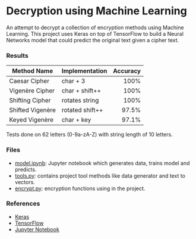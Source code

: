# Decryption using Machine Learning

An attempt to decrypt a collection of encryption methods using Machine Learning.
This project uses Keras on top of TensorFlow to build a Neural Networks model that could predict the original text given a cipher text.


### Results

| Method Name      | Implementation  | Accuracy |
| ---------------- | --------------- | -------: |
| Caesar Cipher    | char + 3        | 100%     |
| Vigenère Cipher  | char + shift++  | 100%     |
| Shifting Cipher  | rotates string  | 100%     |
| Shifted Vigenère | rotated shift++ | 97.5%    |
| Keyed Vigenère   | char + key      | 97.1%    |

Tests done on 62 letters (0-9a-zA-Z) with string length of 10 letters.


### Files

- [model.ipynb](./model.ipynb): Jupyter notebook which generates data, trains model and predicts.
- [tools.py](./tools.py): contains project tool methods like data generator and text to vectors.
- [encrypt.py](./encrypt.py): encryption functions using in the project.


### References

- [Keras](https://keras.io/)
- [TensorFlow](https://www.tensorflow.org/)
- [Jupyter Notebook](https://jupyter-notebook.readthedocs.io/en/stable/)
